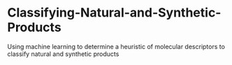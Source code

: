 # Classifying-Natural-and-Synthetic-Products
Using machine learning to determine a heuristic of molecular descriptors to classify natural and synthetic products
